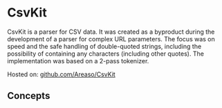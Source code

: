 CsvKit
======

CsvKit is a parser for CSV data. It was created as a byproduct during the development of a parser for complex URL parameters. The focus was on speed and the safe handling of double-quoted strings, including the possibility of containing any characters (including other quotes). The implementation was based on a 2-pass tokenizer.

Hosted on:
[github.com/Areaso/CsvKit](https://github.com/Areaso/CsvKit)

Concepts
--------
